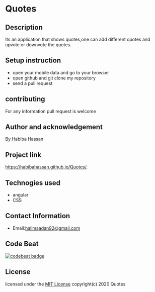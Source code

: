 # Quotes
## Description
Its an application that shows quotes,one can add different quotes and upvote or downvote the quotes.
## Setup instruction
 * open your mobile data and go to your browser
 * open github and git clone my repository 
 * send a pull request
## contributing
For any information pull request is welcome
## Author and acknowledgement
By Habiba Hassan
## Project link
https://habibahassan.github.io/Quotes/.
## Technogies used
* angular
* CSS
## Contact Information
  *  Email:halimaadan92@gmail.com
## Code Beat
 [![codebeat badge](https://codebeat.co/badges/42727931-3a50-4180-b1e6-7496b1ed77e9)](https://codebeat.co/projects/github-com-habibahassan-quotes-master)
## License
licensed under the [MIT License](license)
 copyright(c) 2020 Quotes
